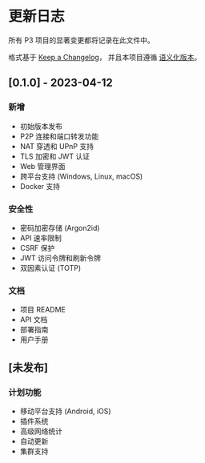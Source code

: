 # 更新日志

所有 P3 项目的显著变更都将记录在此文件中。

格式基于 [Keep a Changelog](https://keepachangelog.com/zh-CN/1.0.0/)，
并且本项目遵循 [语义化版本](https://semver.org/lang/zh-CN/)。

## [0.1.0] - 2023-04-12

### 新增

- 初始版本发布
- P2P 连接和端口转发功能
- NAT 穿透和 UPnP 支持
- TLS 加密和 JWT 认证
- Web 管理界面
- 跨平台支持 (Windows, Linux, macOS)
- Docker 支持

### 安全性

- 密码加密存储 (Argon2id)
- API 速率限制
- CSRF 保护
- JWT 访问令牌和刷新令牌
- 双因素认证 (TOTP)

### 文档

- 项目 README
- API 文档
- 部署指南
- 用户手册

## [未发布]

### 计划功能

- 移动平台支持 (Android, iOS)
- 插件系统
- 高级网络统计
- 自动更新
- 集群支持
